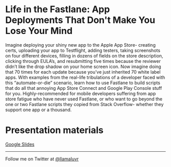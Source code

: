 # Life in the Fastlane: App Deployments That Don't Make You Lose Your Mind
Imagine deploying your shiny new app to the Apple App Store- creating certs, uploading your app to Testflight, adding testers, taking screenshots on four different devices, filling in dozens of fields on the store description, clicking through EULA’s, and resubmitting five times because the reviewer didn’t like the drop shadow on your home screen icon. Now imagine doing that 70 times for each update because you’ve just inherited 70 white label apps. With examples from the real-life tribulations of a developer faced with this “automate-or-die” scenario, learn how to use Fastlane to build scripts that do all that annoying App Store Connect and Google Play Console stuff for you. Highly-recommended for mobile developers suffering from app store fatigue who have never used Fastlane, or who want to go beyond the one or two Fastlane scripts they copied from Stack Overflow- whether they support one app or a thousand.

# Presentation materials
[Google Slides](https://docs.google.com/presentation/d/1Lx-5tmIgzKXSKK-GcbAB9w2PR6-RQEyOEA6oRiKwVc0/edit?usp=sharing)

***

Follow me on Twitter at [@llamaluvr](https://twitter.com/llamaluvr)
